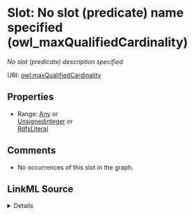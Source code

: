 

# Slot: No slot (predicate) name specified (owl_maxQualifiedCardinality)


_No slot (predicate) description specified_







URI: [owl:maxQualifiedCardinality](http://www.w3.org/2002/07/owl#maxQualifiedCardinality)



<!-- no inheritance hierarchy -->








## Properties

* Range: [Any](../classes/Any.md)&nbsp;or&nbsp;<br />[Unsignedinteger](../types/Unsignedinteger.md)&nbsp;or&nbsp;<br />[RdfsLiteral](../classes/RdfsLiteral.md)





## Comments

* No occurrences of this slot in the graph.



## LinkML Source

<details>

```yaml
name: owl_maxQualifiedCardinality
description: No slot (predicate) description specified
title: No slot (predicate) name specified
comments:
- No occurrences of this slot in the graph.
from_schema: sawgraph-kg
rank: 1000
slot_uri: owl:maxQualifiedCardinality
alias: owl_maxQualifiedCardinality
union_of:
- '{''domain'': ''owl_Class''}'
- '{''domain'': ''owl_Restriction''}'
- '{''domain'': ''rdfs_Class''}'
range: Any
any_of:
- range: unsignedinteger
- range: rdfs_Literal

```
</details>